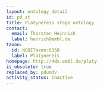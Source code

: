 ```yaml
---
layout: ontology_detail
id: pd_st
title: Platynereis stage ontology
contact:
  email: Thorsten Heinrich
  label: henrich@embl.de
taxon:
  id: NCBITaxon:6358
  label: Platynereis
homepage: http://4dx.embl.de/platy
is_obsolete: true
replaced_by: pdumdv
activity_status: inactive
---
```



